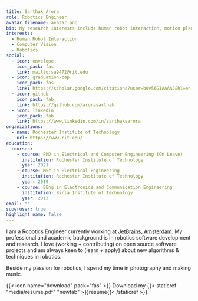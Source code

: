 ```yaml
---
title: Sarthak Arora
role: Robotics Engineer
avatar_filename: avatar.png
bio: My research interests include human robot interaction, motion planning, 3D perception
interests:
  - Human Robot Interaction
  - Computer Vision
  - Robotics
social:
  - icon: envelope
    icon_pack: fas
    link: mailto:sa9472@rit.edu
  - icon: graduation-cap
    icon_pack: fas
    link: https://scholar.google.com/citations?user=b0v56GIAAAAJ&hl=en
  - icon: github
    icon_pack: fab
    link: https://github.com/arorasarthak
  - icon: linkedin
    icon_pack: fab
    link: https://www.linkedin.com/in/sarthaksarora
organizations:
  - name: Rochester Institute of Technology
    url: https://www.rit.edu/
education:
  courses:
    - course: PhD in Electrical and Computer Engineering (On Leave)
      institution: Rochester Institute of Technology
      year: 2021
    - course: MSc in Electrical Engineering
      institution: Rochester Institute of Technology
      year: 2019
    - course: BEng in Electronics and Communication Engineering
      institution: Birla Institute of Technology
      year: 2013
email: ""
superuser: true
highlight_name: false
---
```

I am a Robotics Engineer currently working at [JetBrains, Amsterdam](https://jetbrains.com). My professional and academic background is in robotics software development and research. I love (working + contributing) on open source software projects and am always keen to (learn + apply) about new algorithms & techniques in robotics. 

Beside my passion for robotics, I spend my time in photography and making music.

{{< icon name="download" pack="fas" >}} Download my {{< staticref "media/resume.pdf" "newtab" >}}resumé{{< /staticref >}}.
